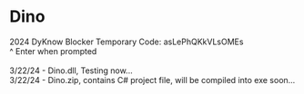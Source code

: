 # Dino
2024 DyKnow Blocker
Temporary Code: asLePhQKkVLsOMEs <br>
                ^ Enter when prompted<br>
<br>3/22/24 - Dino.dll, Testing now...
<br>3/22/24 - Dino.zip, contains C# project file, will be compiled into exe soon...
